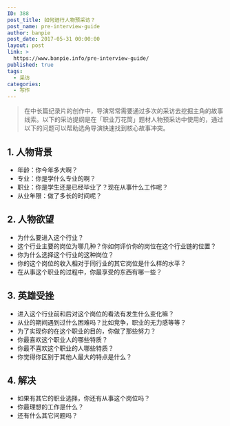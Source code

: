 ```yaml
---
ID: 388
post_title: 如何进行人物预采访？
post_name: pre-interview-guide
author: banpie
post_date: 2017-05-31 00:00:00
layout: post
link: >
  https://www.banpie.info/pre-interview-guide/
published: true
tags:
  - 采访
categories:
  - 写作
---
```

> 在中长篇纪录片的创作中，导演常常需要通过多次的采访去挖掘主角的故事线索。以下的采访提纲是在「职业万花筒」题材人物预采访中使用的，通过以下的问题可以帮助选角导演快速找到核心故事冲突。

## 1\. 人物背景

*   年龄：你今年多大啊？
*   专业：你是学什么专业的啊？
*   职业：你是学生还是已经毕业了？现在从事什么工作呢？
*   从业年限：做了多长的时间呢？

## 2\. 人物欲望

*   为什么要进入这个行业？
*   这个行业主要的岗位为哪几种？你如何评价你的岗位在这个行业链的位置？
*   你为什么选择这个行业的这种岗位？
*   你的这个岗位的收入相对于同行业的其它岗位是什么样的水平？
*   在从事这个职业的过程中，你最享受的东西有哪一些？

## 3\. 英雄受挫

*   进入这个行业前和后对这个岗位的看法有发生什么变化嘛？
*   从业的期间遇到过什么困难吗？比如竞争，职业的无力感等等？
*   为了实现你的在这个职业的目的，你做了那些努力？
*   你最喜欢这个职业人的哪些特质？
*   你最不喜欢这个职业的人哪些特质？
*   你觉得你区别于其他人最大的特点是什么？

## 4\. 解决

*   如果有其它的职业选择，你还有从事这个岗位吗？
*   你最理想的工作是什么？
*   还有什么其它问题吗？